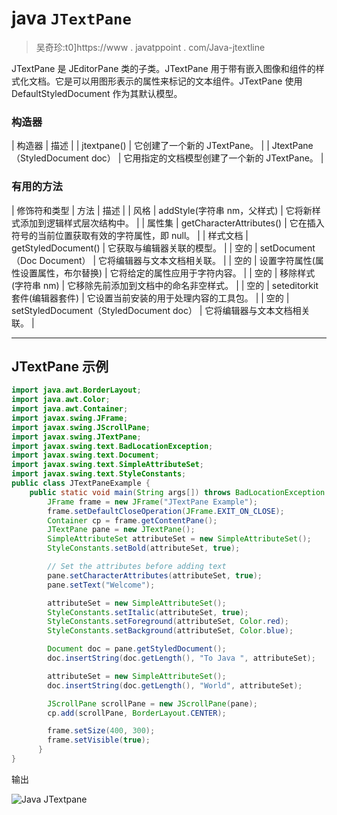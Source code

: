 # java `JTextPane`

> 吴奇珍:t0]https://www . javatppoint . com/Java-jtextline

JTextPane 是 JEditorPane 类的子类。JTextPane 用于带有嵌入图像和组件的样式化文档。它是可以用图形表示的属性来标记的文本组件。JTextPane 使用 DefaultStyledDocument 作为其默认模型。

### 构造器

| 构造器 | 描述 |
| jtextpane() | 它创建了一个新的 JTextPane。 |
| JtextPane（StyledDocument doc） | 它用指定的文档模型创建了一个新的 JTextPane。 |

### 有用的方法

| 修饰符和类型 | 方法 | 描述 |
| 风格 | addStyle(字符串 nm，父样式) | 它将新样式添加到逻辑样式层次结构中。 |
| 属性集 | getCharacterAttributes() | 它在插入符号的当前位置获取有效的字符属性，即 null。 |
| 样式文档 | getStyledDocument() | 它获取与编辑器关联的模型。 |
| 空的 | setDocument（Doc Document） | 它将编辑器与文本文档相关联。 |
| 空的 | 设置字符属性(属性设置属性，布尔替换) | 它将给定的属性应用于字符内容。 |
| 空的 | 移除样式(字符串 nm) | 它移除先前添加到文档中的命名非空样式。 |
| 空的 | seteditorkit 套件(编辑器套件) | 它设置当前安装的用于处理内容的工具包。 |
| 空的 | setStyledDocument（StyledDocument doc） | 它将编辑器与文本文档相关联。 |

* * *

## JTextPane 示例

```java
import java.awt.BorderLayout;
import java.awt.Color;
import java.awt.Container;
import javax.swing.JFrame;
import javax.swing.JScrollPane;
import javax.swing.JTextPane;
import javax.swing.text.BadLocationException;
import javax.swing.text.Document;
import javax.swing.text.SimpleAttributeSet;
import javax.swing.text.StyleConstants;
public class JTextPaneExample {
	public static void main(String args[]) throws BadLocationException {
	    JFrame frame = new JFrame("JTextPane Example");
	    frame.setDefaultCloseOperation(JFrame.EXIT_ON_CLOSE);
	    Container cp = frame.getContentPane();
	    JTextPane pane = new JTextPane();
	    SimpleAttributeSet attributeSet = new SimpleAttributeSet();
	    StyleConstants.setBold(attributeSet, true);

	    // Set the attributes before adding text
	    pane.setCharacterAttributes(attributeSet, true);
	    pane.setText("Welcome");

	    attributeSet = new SimpleAttributeSet();
	    StyleConstants.setItalic(attributeSet, true);
	    StyleConstants.setForeground(attributeSet, Color.red);
	    StyleConstants.setBackground(attributeSet, Color.blue);

	    Document doc = pane.getStyledDocument();
	    doc.insertString(doc.getLength(), "To Java ", attributeSet);

	    attributeSet = new SimpleAttributeSet();
	    doc.insertString(doc.getLength(), "World", attributeSet);

	    JScrollPane scrollPane = new JScrollPane(pane);
	    cp.add(scrollPane, BorderLayout.CENTER);

	    frame.setSize(400, 300);
	    frame.setVisible(true);
	  }
}

```

输出

![Java JTextpane ](../img/91652a93752c89e0e33b864a33696bdc.png)
